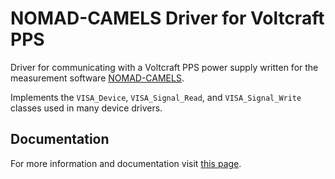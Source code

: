 # NOMAD-CAMELS Driver for Voltcraft PPS

Driver for communicating with a Voltcraft PPS power supply written for the measurement software [NOMAD-CAMELS](https://fau-lap.github.io/NOMAD-CAMELS/).

Implements the `VISA_Device`, `VISA_Signal_Read`, and `VISA_Signal_Write` classes used in many device drivers.

## Documentation

For more information and documentation visit [this page](https://fau-lap.github.io/NOMAD-CAMELS/docs/instruments.html).